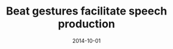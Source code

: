 ---
title: "Beat gestures facilitate speech production"
collection: publications
excerpt: "Performing bimanual or left-handed beat gestures, which are repetitive and non-referential, improves retrieval of low-frequency words relative to iconic gestures or no gesture."
date: 2014-10-01
paperurl: '/files/2014_Casasanto-etal_beat-gesture.pdf'
link: 'https://escholarship.org/uc/item/8pw1x0sx'
---